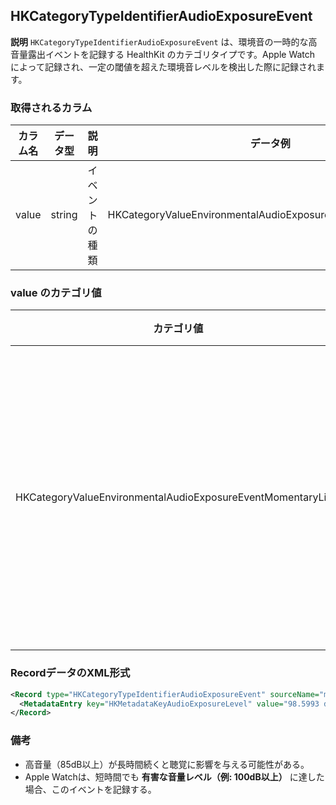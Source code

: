 ## HKCategoryTypeIdentifierAudioExposureEvent

**説明**
`HKCategoryTypeIdentifierAudioExposureEvent` は、環境音の一時的な高音量露出イベントを記録する HealthKit のカテゴリタイプです。Apple Watch によって記録され、一定の閾値を超えた環境音レベルを検出した際に記録されます。

### 取得されるカラム
| カラム名 | データ型 | 説明           | データ例                                                     |
| -------- | -------- | -------------- | ------------------------------------------------------------ |
| value    | string   | イベントの種類 | HKCategoryValueEnvironmentalAudioExposureEventMomentaryLimit |

### value のカテゴリ値
| カテゴリ値                                                   | 説明                                     |
| ------------------------------------------------------------ | ---------------------------------------- |
| HKCategoryValueEnvironmentalAudioExposureEventMomentaryLimit | 環境音の一時的な高音量露出イベントを示す |

### RecordデータのXML形式
```xml
<Record type="HKCategoryTypeIdentifierAudioExposureEvent" sourceName="my’s Apple Watch" sourceVersion="1" device="<<HKDevice: 0x3035d0fa0>, name:Apple Watch, manufacturer:Apple Inc., model:Watch, hardware:Watch6,10, software:10.6.1, creation date:2024-08-24 17:12:03 +0000>" creationDate="2025-01-03 12:46:46 +0900" startDate="2025-01-03 12:44:01 +0900" endDate="2025-01-03 12:46:46 +0900" value="HKCategoryValueEnvironmentalAudioExposureEventMomentaryLimit">
  <MetadataEntry key="HKMetadataKeyAudioExposureLevel" value="98.5993 dBASPL"/>
</Record>
```

### 備考
- 高音量（85dB以上）が長時間続くと聴覚に影響を与える可能性がある。
- Apple Watchは、短時間でも **有害な音量レベル（例: 100dB以上）** に達した場合、このイベントを記録する。
